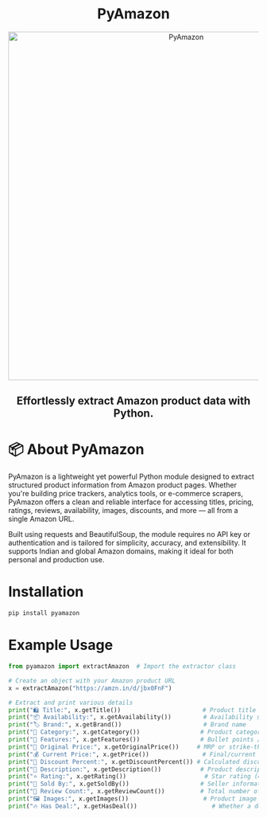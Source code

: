 <h1 align="center"><b>PyAmazon</b></h1>

<p align="center"><img src="https://graph.org/file/8104985cc47599f76467c-f5774b7caeecabfa56.jpg" alt="PyAmazon" width="700"></p>

<h2 align="center">Effortlessly extract Amazon product data with Python.</h3>

# 📦 About PyAmazon
PyAmazon is a lightweight yet powerful Python module designed to extract structured product information from Amazon product pages. Whether you're building price trackers, analytics tools, or e-commerce scrapers, PyAmazon offers a clean and reliable interface for accessing titles, pricing, ratings, reviews, availability, images, discounts, and more — all from a single Amazon URL.

Built using requests and BeautifulSoup, the module requires no API key or authentication and is tailored for simplicity, accuracy, and extensibility. It supports Indian and global Amazon domains, making it ideal for both personal and production use.

# Installation
```bash
pip install pyamazon
```

# Example Usage
```python
from pyamazon import extractAmazon  # Import the extractor class

# Create an object with your Amazon product URL
x = extractAmazon("https://amzn.in/d/jbx0FnF")

# Extract and print various details
print("🛍️ Title:", x.getTitle())                       # Product title
print("📦 Availability:", x.getAvailability())         # Availability status (e.g., "In stock")
print("🏷️ Brand:", x.getBrand())                       # Brand name
print("🧭 Category:", x.getCategory())                 # Product category / breadcrumb
print("🔹 Features:", x.getFeatures())                 # Bullet points / features
print("💸 Original Price:", x.getOriginalPrice())     # MRP or strike-through price
print("💰 Current Price:", x.getPrice())               # Final/current selling price
print("🔻 Discount Percent:", x.getDiscountPercent()) # Calculated discount percentage
print("📝 Description:", x.getDescription())           # Product description
print("⭐ Rating:", x.getRating())                      # Star rating (e.g., "4.3 out of 5 stars")
print("🏪 Sold By:", x.getSoldBy())                    # Seller information
print("🧮 Review Count:", x.getReviewCount())          # Total number of reviews
print("🖼️ Images:", x.getImages())                     # Product image URLs
print("🔥 Has Deal:", x.getHasDeal())                     # Whether a deal badge is shown
```
